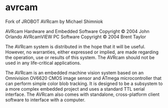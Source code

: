 # avrcam

Fork of JROBOT AVRcam by Michael Shimniok

AVRcam Hardware and Embedded Software Copyright © 2004 John Orlando
AVRcamVIEW PC Software Copyright © 2004 Brent Taylor

The AVRcam system is distributed in the hope that it will be useful. However, no warranties,
either expressed or implied, are made regarding the operation, use or results of this system. The
AVRcam should not be used in any life-critical applications.

The AVRcam is an embedded machine vision system based on an Omnivision OV6620 CMOS image sensor and ATmega microcontroller that can perform simple color
blob tracking. It is designed to be a subsystem to a more complex embedded project and uses a standard TTL serial interface. The AVRcam also comes with
standalone, cross-platform client software to interface with a computer.
